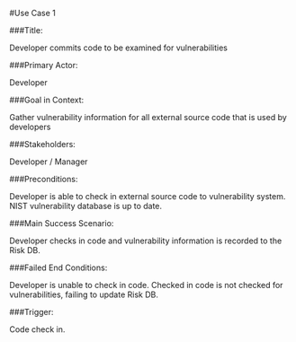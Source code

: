 #Use Case 1

###Title: 

Developer commits code to be examined for vulnerabilities 

###Primary Actor: 

Developer

###Goal in Context: 

Gather vulnerability information for all external source code that is used by developers

###Stakeholders: 

Developer / Manager

###Preconditions:

Developer is able to check in external source code to vulnerability system. NIST vulnerability database is up to date. 

###Main Success Scenario: 

Developer checks in code and vulnerability information is recorded to the Risk DB. 

###Failed End Conditions: 

Developer is unable to check in code. Checked in code is not checked for vulnerabilities, failing to update Risk DB. 

###Trigger: 

Code check in.
